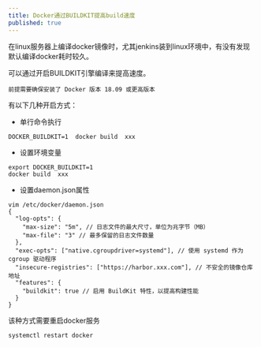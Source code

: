 ```yaml
---
title: Docker通过BUILDKIT提高build速度
published: true
---
```




在linux服务器上编译docker镜像时，尤其jenkins装到linux环境中，有没有发现默认编译docker耗时较久。

可以通过开启BUILDKIT引擎编译来提高速度。

`前提需要确保安装了 Docker 版本 18.09 或更高版本`

有以下几种开启方式：

- 单行命令执行 
```
DOCKER_BUILDKIT=1  docker build  xxx
```

- 设置环境变量
```
export DOCKER_BUILDKIT=1
docker build  xxx
```

- 设置daemon.json属性

```
vim /etc/docker/daemon.json
{
  "log-opts": {
    "max-size": "5m", // 日志文件的最大尺寸，单位为兆字节（MB）
    "max-file": "3" // 最多保留的日志文件数量
  },
  "exec-opts": ["native.cgroupdriver=systemd"], // 使用 systemd 作为 cgroup 驱动程序
  "insecure-registries": ["https://harbor.xxx.com"], // 不安全的镜像仓库地址
  "features": {
    "buildkit": true // 启用 BuildKit 特性，以提高构建性能
  }
}
```

该种方式需要重启docker服务
```
systemctl restart docker

```